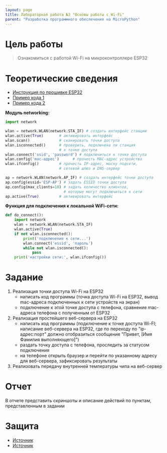 ```yaml
---
layout: page
title: Лабораторная работа №3 "Основы работы с Wi-Fi"
parent: "Разработка программного обеспечения на MicroPython"
---
```



# Цель работы
> Ознакомиться с работой Wi-Fi на микроконтроллере ESP32

# Теоретические сведения
* [Инструкция по прошивке ESP32](/micropython_esp32/firmware/)
* [Пример кода 1](../../examples/example_3_1.md)
* [Пример кода 2](../../examples/example_3_2.md)

**Модуль networking:**
```python
import network

wlan = network.WLAN(network.STA_IF) # создать интерфейс станции
wlan.active(True)       # активировать интерфейс
wlan.scan()             # сканировать точки доступа
wlan.isconnected()      # проверить, подключена ли станция
                        # к точке доступа
wlan.connect('ssid', 'password') # подключиться к точке доступа 
wlan.config('mac-адрес')      # прочесть MAC-адрес устройства
wlan.ifconfig()         # прочесть IP-адрес, маску подсети,
                        # сетевой шлюз и DNS-сервер

ap = network.WLAN(network.AP_IF) # создать интерфейс точки доступа 
ap.config(essid='ESP-AP') # задать ESSID точки доступа
ap.config(max_clients=10) # задать количество клиентов,
                          # которые могут подключиться к сети
ap.active(True)         # активировать интерфейс
```
**Функция для подключения к локальной WiFi-сети:**
```python
def do_connect():
    import network
    wlan = network.WLAN(network.STA_IF)
    wlan.active(True)
    if not wlan.isconnected():
        print('подключение к сети...')
        wlan.connect('essid', 'пароль')
        while not wlan.isconnected():
            pass
    print('настройки сети:', wlan.ifconfig())
```

# Задание
1. Реализация точки доступа Wi-Fi на ESP32
    * написать код программы (точка доступа Wi-Fi на ESP32, вывод mac-адреса подключенных к сети устройств на экран)
    * подключение к этой точке доступа с телефона, сравнение mac-адреса телефона с полученным от ESP32
2. Реализация простейшего веб-сервера на ESP32
    * написать код программы (подключение к точке доступа Wi-FI; написание веб-сервера на ESP32,
где по переходу по "ip-адрес:порт" должно отобразиться сообщение "Привет, [Имя Фамилия выполняющего]")
    * раздать точку доступа с телефона, проследить за статусом подключения
    * на телефоне открыть браузер и перейти по указанному адресу для веб-сервера, зафиксировать результаты
3. Реализовать передачу внутренней температуры чипа на веб-сервер

# Отчет
В отчете представить скриншоты и описание действий по пунктам, представленным в задании

# Защита
* [Источник](https://habr.com/ru/companies/timeweb/articles/672494/)
* [Источник](https://habr.com/ru/companies/timeweb/articles/677452/)
